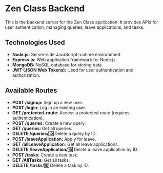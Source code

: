 # Zen Class Backend

This is the backend server for the Zen Class application. It provides APIs for user authentication, managing queries, leave applications, and tasks.

## Technologies Used

- **Node.js:** Server-side JavaScript runtime environment.
- **Express.js:** Web application framework for Node.js.
- **MongoDB:** NoSQL database for storing data.
- **JWT (JSON Web Tokens):** Used for user authentication and authorization.

## Available Routes

- **POST /signup:** Sign up a new user.
- **POST /login:** Log in an existing user.
- **GET /protected-route:** Access a protected route (requires authentication).
- **POST /queries:** Create a new query.
- **GET /queries:** Get all queries.
- **DELETE /queries/:id:** Delete a query by ID.
- **POST /leaveApplication:** Apply for leave.
- **GET /allLeaveApplication:** Get all leave applications.
- **DELETE /leaveApplication/:id:** Delete a leave application by ID.
- **POST /tasks:** Create a new task.
- **GET /AllTasks:** Get all tasks.
- **DELETE /tasks/:id:** Delete a task by ID.
